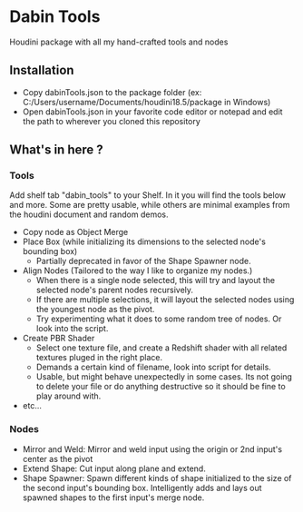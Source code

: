 # Dabin Tools

Houdini package with all my hand-crafted tools and nodes

## Installation

- Copy dabinTools.json to the package folder (ex: C:/Users/username/Documents/houdini18.5/package in Windows)
- Open dabinTools.json in your favorite code editor or notepad and edit the path to wherever you cloned this repository

## What's in here ?

### Tools
Add shelf tab "dabin_tools" to your Shelf. In it you will find the tools below and more.
Some are pretty usable, while others are minimal examples from the houdini document and random demos.
- Copy node as Object Merge
- Place Box (while initializing its dimensions to the selected node's bounding box)
  - Partially deprecated in favor of the Shape Spawner node.
- Align Nodes (Tailored to the way I like to organize my nodes.)
  - When there is a single node selected, this will try and layout the selected node's parent nodes recursively.
  - If there are multiple selections, it will layout the selected nodes using the youngest node as the pivot.
  - Try experimenting what it does to some random tree of nodes. Or look into the script.
- Create PBR Shader
  - Select one texture file, and create a Redshift shader with all related textures pluged in the right place.
  - Demands a certain kind of filename, look into script for details.
  - Usable, but might behave unexpectedly in some cases. Its not going to delete your file or do anything destructive so
    it should be fine to play around with.
- etc...

### Nodes
- Mirror and Weld: Mirror and weld input using the origin or 2nd input's center as the pivot
- Extend Shape: Cut input along plane and extend.
- Shape Spawner: Spawn different kinds of shape initialized to the size of the second input's bounding box. Intelligently adds and lays out spawned shapes to the first input's merge node.
